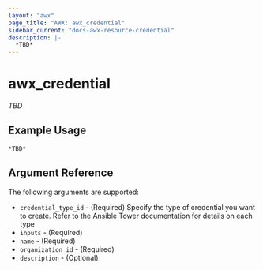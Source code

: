 ```yaml
---
layout: "awx"
page_title: "AWX: awx_credential"
sidebar_current: "docs-awx-resource-credential"
description: |-
  *TBD*
---
```


# awx_credential

*TBD*

## Example Usage

```hcl
*TBD*
```

## Argument Reference

The following arguments are supported:

* `credential_type_id` - (Required) Specify the type of credential you want to create. Refer to the Ansible Tower documentation for details on each type
* `inputs` - (Required) 
* `name` - (Required) 
* `organization_id` - (Required) 
* `description` - (Optional) 

